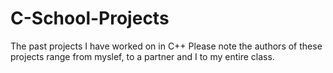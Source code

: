 # C-School-Projects
The past projects I have worked on in C++
Please note the authors of these projects range from
myslef, to a partner and I to my entire class.
